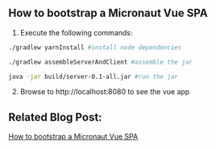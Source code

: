 ## How to bootstrap a Micronaut Vue SPA
1. Execute the following commands:
```bash
./gradlew yarnInstall #install node dependencies

./gradlew assembleServerAndClient #assemble the jar

java -jar build/server-0.1-all.jar #run the jar 

```
2. Browse to http://localhost:8080 to see the vue app

## Related Blog Post:
[How to bootstrap a Micronaut Vue SPA](https://www.amuponda.com/2020/12/05/how-to-bootstrap-a-micronaut-vue-spa/)
